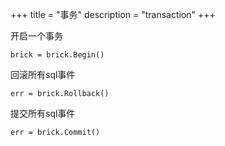 +++
title = "事务"
description = "transaction"
+++


开启一个事务

```golang
brick = brick.Begin()
```

回滚所有sql事件

```golang
err = brick.Rollback()
```

提交所有sql事件

```golang
err = brick.Commit()
```
